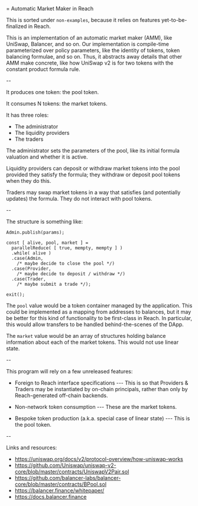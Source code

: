 = Automatic Market Maker in Reach

This is sorted under `non-examples`, because it relies on features
yet-to-be-finalized in Reach.

This is an implementation of an automatic market maker (AMM), like UniSwap, Balancer,
and so on.
Our implementation is compile-time parameterized over policy parameters, like
the identity of tokens, token balancing formulae, and so on.
Thus, it abstracts away details that other AMM make concrete, like how UniSwap
v2 is for two tokens with the constant product formula rule.

--

It produces one token: the pool token.

It consumes N tokens: the market tokens.

It has three roles:
- The administrator
- The liquidity providers
- The traders

The administrator sets the parameters of the pool, like its initial formula
valuation and whether it is active.

Liquidity providers can deposit or withdraw market tokens into the pool provided they satisfy the formula;
they withdraw or deposit pool tokens when they do this.

Traders may swap market tokens in a way that satisfies (and potentially
updates) the formula.
They do not interact with pool tokens.

--

The structure is something like:

```reach
Admin.publish(params);

const [ alive, pool, market ] =
  parallelReduce( [ true, mempty, mempty ] )
  .while( alive )
  .case(Admin,
    /* maybe decide to close the pool */)
  .case(Provider,
    /* maybe decide to deposit / withdraw */)
  .case(Trader,
    /* maybe submit a trade */);

exit();
```

The `pool` value would be a token container managed by the application.
This could be implemented as a mapping from addresses to balances, but it may
be better for this kind of functionality to be first-class in Reach.
In particular, this would allow transfers to be handled behind-the-scenes of
the DApp.

The `market` value would be an array of structures holding balance information
about each of the market tokens.
This would not use linear state.

--

This program will rely on a few unreleased features:

- Foreign to Reach interface specifications --- This is so that Providers &
  Traders may be instantiated by on-chain principals, rather than only by
  Reach-generated off-chain backends.

- Non-network token consumption --- These are the market tokens.

- Bespoke token production (a.k.a. special case of linear state) --- This is
  the pool token.

--

Links and resources:
- https://uniswap.org/docs/v2/protocol-overview/how-uniswap-works
- https://github.com/Uniswap/uniswap-v2-core/blob/master/contracts/UniswapV2Pair.sol
- https://github.com/balancer-labs/balancer-core/blob/master/contracts/BPool.sol
- https://balancer.finance/whitepaper/
- https://docs.balancer.finance
